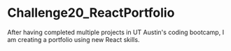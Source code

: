# Challenge20_ReactPortfolio
After having completed multiple projects in UT Austin's coding bootcamp, I am creating a portfolio using new React skills.
